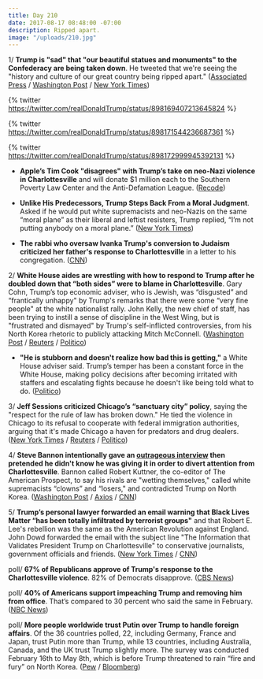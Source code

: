 ```yaml
---
title: Day 210
date: 2017-08-17 08:48:00 -07:00
description: Ripped apart.
image: "/uploads/210.jpg"
---
```


1/ **Trump is "sad" that "our beautiful statues and monuments" to the Confederacy are being taken down**. He tweeted that we're seeing the "history and culture of our great country being ripped apart." ([Associated Press](https://apnews.com/b6b0517b68dd4fd1915ae592d2c1de47) / [Washington Post](https://www.washingtonpost.com/news/post-politics/wp/2017/08/17/trump-mourns-loss-of-beautiful-statues-and-monuments-in-wake-of-charlottesville-rally-over-robert-e-lee-statue/) / [New York Times](https://www.nytimes.com/2017/08/17/us/politics/trump-charlottesville-confederate-statues.html))

{% twitter https://twitter.com/realDonaldTrump/status/898169407213645824 %}

{% twitter https://twitter.com/realDonaldTrump/status/898171544236687361 %}

{% twitter https://twitter.com/realDonaldTrump/status/898172999945392131 %}

* **Apple’s Tim Cook "disagrees" with Trump’s take on neo-Nazi violence in Charlottesville** and will donate $1 million each to the Southern Poverty Law Center and the Anti-Defamation League. ([Recode](https://www.recode.net/2017/8/16/16160202/apple-tim-cook-donald-trump-neo-nazi-violence-charlottesville))

* **Unlike His Predecessors, Trump Steps Back From a Moral Judgment**. Asked if he would put white supremacists and neo-Nazis on the same “moral plane” as their liberal and leftist resisters, Trump replied, “I’m not putting anybody on a moral plane.” ([New York Times](https://www.nytimes.com/2017/08/16/us/politics/trump-charlottesville-moral-neo-nazis.html))

* **The rabbi who oversaw Ivanka Trump's conversion to Judaism criticized her father's response to Charlottesville** in a letter to his congregation. ([CNN](http://www.cnn.com/2017/08/17/politics/ivanka-trump-rabbi-criticizes-trump/index.html))

2/ **White House aides are wrestling with how to respond to Trump after he doubled down that “both sides” were to blame in Charlottesville**. Gary Cohn, Trump’s top economic adviser, who is Jewish, was “disgusted” and “frantically unhappy" by Trump's remarks that there were some “very fine people" at the white nationalist rally. John Kelly, the new chief of staff, has been trying to instill a sense of discipline in the West Wing, but is "frustrated and dismayed" by Trump's self-inflicted controversies, from his North Korea rhetoric to publicly attacking Mitch McConnell. ([Washington Post](https://www.washingtonpost.com/politics/trumps-lack-of-discipline-leaves-new-chief-of-staff-frustrated-and-dismayed/2017/08/16/9aec8e16-82b8-11e7-82a4-920da1aeb507_story.html) / [Reuters](https://www.reuters.com/article/us-usa-trump-staff-idUSKCN1AX069?) / [Politico](http://www.politico.com/story/2017/08/16/trump-race-charlottesville-white-house-aides-react-241695))

* **"He is stubborn and doesn't realize how bad this is getting,"** a White House adviser said. Trump’s temper has been a constant force in the White House, making policy decisions after becoming irritated with staffers and escalating fights because he doesn't like being told what to do. ([Politico](http://www.politico.com/story/2017/08/16/trump-charlottesville-temper-chaos-241721))

3/ **Jeff Sessions criticized Chicago’s “sanctuary city” policy**, saying the "respect for the rule of law has broken down." He tied the violence in Chicago to its refusal to cooperate with federal immigration authorities, arguing that it's made Chicago a haven for predators and drug dealers. ([New York Times](https://www.nytimes.com/2017/08/16/us/politics/sessions-sanctuary-cities-chicago-miami.html) / [Reuters](https://www.reuters.com/article/us-usa-immigration-sanctuary-idUSKCN1AW2NX) / [Politico](http://www.politico.com/story/2017/08/16/jeff-sessions-sanctuary-cities-chicago-rahm-emanuel-241711))

4/ **Steve Bannon intentionally gave an [outrageous interview](http://prospect.org/article/steve-bannon-unrepentant) then pretended he didn't know he was giving it in order to divert attention from Charlottesville**. Bannon called Robert Kuttner, the co-editor of The American Prospect, to say his rivals are "wetting themselves," called white supremacists “clowns” and “losers," and contradicted Trump on North Korea. ([Washington Post](https://www.washingtonpost.com/news/morning-mix/wp/2017/08/17/steve-bannon-contradicts-trump-on-north-korea-talks-of-rivals-and-white-supremacists-in-unusual-interview-with-progressive-magazine/) / [Axios](https://www.axios.com/bannons-colleagues-disturbed-by-interview-with-left-wing-publication-2473835346.html) / [CNN](http://www.cnn.com/2017/08/17/politics/steve-bannon-interview-strategy/index.html))

5/ **Trump’s personal lawyer forwarded an email warning that Black Lives Matter “has been totally infiltrated by terrorist groups"** and that Robert E. Lee's rebellion was the same as the American Revolution against England. John Dowd forwarded the email with the subject line "The Information that Validates President Trump on Charlottesville" to conservative journalists, government officials and friends. ([New York Times](https://www.nytimes.com/2017/08/16/us/politics/trump-lawyer-email-race-charlottesville.html) / [CNN](http://www.cnn.com/2017/08/16/politics/john-dowd-donald-trump-lawyer-robert-e-lee/index.html))

poll/ **67% of Republicans approve of Trump's response to the Charlottesville violence**. 82% of Democrats disapprove. ([CBS News](https://www.cbsnews.com/news/americans-divided-over-trumps-response-to-charlottesville-cbs-news-poll/?linkId=41076262))

poll/ **40% of Americans support impeaching Trump and removing him from office**. That’s compared to 30 percent who said the same in February. ([NBC News](http://www.nbcnews.com/politics/first-read/poll-40-percent-now-support-trump-impeachment-n793251))

poll/ **More people worldwide trust Putin over Trump to handle foreign affairs**. Of the 36 countries polled, 22, including Germany, France and Japan, trust Putin more than Trump, while 13 countries, including Australia, Canada, and the UK trust Trump slightly more. The survey was conducted February 16th to May 8th, which is before Trump threatened to rain “fire and fury” on North Korea. ([Pew](http://www.pewglobal.org/2017/08/16/publics-worldwide-unfavorable-toward-putin-russia/) / [Bloomberg](https://www.bloomberg.com/news/articles/2017-08-16/world-trusts-putin-more-than-trump-in-foreign-affairs-pew-says))
